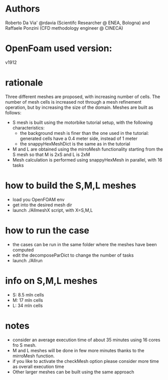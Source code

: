 # Authors

Roberto Da Via' @rdavia (Scientifc Researcher @ ENEA, Bologna) and Raffaele Ponzini (CFD methodology engineer @ CINECA)  

# OpenFoam used version:
v1912

# rationale
Three different meshes are proposed, with increasing number of cells. The number of mesh
cells is increased not through a mesh refinement operation, but by increasing the size of
the domain.
Meshes are built as follows:
- S mesh is built using the motorbike tutorial setup, with the following characteristics:
    * the background mesh is finer than the one used in the tutorial: generated cells have
      a 0.4 meter side, instead of 1 meter
    * the snappyHexMeshDict is the same as in the tutorial
- M and L are obtained using the mirroMesh functionality starting from the S mesh so that
  M is 2xS and L is 2xM
- Mesh calculation is performed using snappyHexMesh in parallel, with 16 tasks

# how to build the S,M,L meshes
- load you OpenFOAM env
- get into the desired mesh dir
- launch ./AllmeshX script, with X=S,M,L

# how to run the case
- the cases can be run in the same folder where the meshes have been computed
- edit the decomposeParDict to change the number of tasks
- launch ./Allrun

# info on S,M,L meshes
- S: 8.5 mln cells
- M: 17 mln cells
- L: 34 mln cells

# notes
- consider an average execution time of about 35 minutes using 16 cores fro S mesh.
- M and L meshes will be done in few more minutes thanks to the mirroMesh function.
- if you like to activate the checkMesh option please consider more time as overall execution time
- Other larger meshes can be built using the same approach


